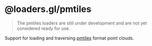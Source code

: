 # @loaders.gl/pmtiles

> The pmtiles loaders are still under development and are not yet considered ready for use.

Support for loading and traversing [pmtiles](http://potree.org/) format point clouds.
